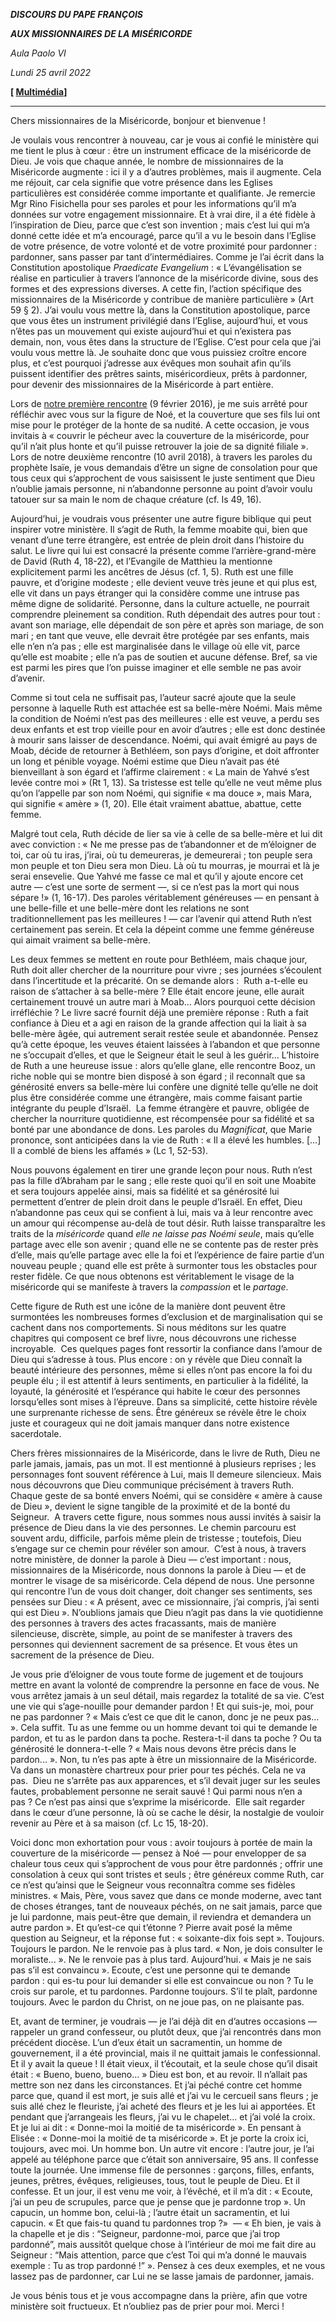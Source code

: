 ***DISCOURS DU PAPE FRANÇOIS***

***AUX MISSIONNAIRES DE LA MISÉRICORDE***

*Aula Paolo VI*

*Lundi 25 avril 2022*

**[ [Multimédia](http://w2.vatican.va/content/francesco/fr/events/event.dir.html/content/vaticanevents/fr/2022/4/25/missionari-divina-misericordia.html)]**

_____________________________

Chers missionnaires de la Miséricorde, bonjour et bienvenue !

Je voulais vous rencontrer à nouveau, car je vous ai confié le ministère qui me tient le plus à cœur : être un instrument efficace de la miséricorde de Dieu. Je vois que chaque année, le nombre de missionnaires de la Miséricorde augmente : ici il y a d’autres problèmes, mais il augmente. Cela me réjouit, car cela signifie que votre présence dans les Eglises particulières est considérée comme importante et qualifiante. Je remercie Mgr Rino Fisichella pour ses paroles et pour les informations qu’il m’a données sur votre engagement missionnaire. Et à vrai dire, il a été fidèle à l’inspiration de Dieu, parce que c’est son invention ; mais c’est lui qui m’a donné cette idée et m’a encouragé, parce qu’il a vu le besoin dans l’Eglise de votre présence, de votre volonté et de votre proximité pour pardonner : pardonner, sans passer par tant d’intermédiaires. Comme je l’ai écrit dans la Constitution apostolique *Praedicate Evangelium* : « L’évangélisation se réalise en particulier à travers l’annonce de la miséricorde divine, sous des formes et des expressions diverses. A cette fin, l’action spécifique des missionnaires de la Miséricorde y contribue de manière particulière » (Art 59 § 2). J’ai voulu vous mettre là, dans la Constitution apostolique, parce que vous êtes un instrument privilégié dans l’Eglise, aujourd’hui, et vous n’êtes pas un mouvement qui existe aujourd’hui et qui n’existera pas demain, non, vous êtes dans la structure de l’Eglise. C’est pour cela que j’ai voulu vous mettre là. Je souhaite donc que vous puissiez croître encore plus, et c’est pourquoi j’adresse aux évêques mon souhait afin qu’ils puissent identifier des prêtres saints, miséricordieux, prêts à pardonner, pour devenir des missionnaires de la Miséricorde à part entière.

Lors de [notre première rencontre](https://www.vatican.va/content/francesco/fr/speeches/2016/february/documents/papa-francesco_20160209_missionari-misericordia.html) (9 février 2016), je me suis arrêté pour réfléchir avec vous sur la figure de Noé, et la couverture que ses fils lui ont mise pour le protéger de la honte de sa nudité. A cette occasion, je vous invitais à « couvrir le pécheur avec la couverture de la miséricorde, pour qu’il n’ait plus honte et qu’il puisse retrouver la joie de sa dignité filiale ». Lors de notre deuxième rencontre (10 avril 2018), à travers les paroles du prophète Isaïe, je vous demandais d’être un signe de consolation pour que tous ceux qui s’approchent de vous saisissent le juste sentiment que Dieu n’oublie jamais personne, ni n’abandonne personne au point d’avoir voulu tatouer sur sa main le nom de chaque créature (cf. Is 49, 16).

Aujourd’hui, je voudrais vous présenter une autre figure biblique qui peut inspirer votre ministère. Il s’agit de Ruth, la femme moabite qui, bien que venant d’une terre étrangère, est entrée de plein droit dans l’histoire du salut. Le livre qui lui est consacré la présente comme l’arrière-grand-mère de David (Ruth 4, 18-22), et l’Evangile de Matthieu la mentionne explicitement parmi les ancêtres de Jésus (cf. 1, 5). Ruth est une fille pauvre, et d’origine modeste ; elle devient veuve très jeune et qui plus est, elle vit dans un pays étranger qui la considère comme une intruse pas même digne de solidarité. Personne, dans la culture actuelle, ne pourrait comprendre pleinement sa condition. Ruth dépendait des autres pour tout : avant son mariage, elle dépendait de son père et après son mariage, de son mari ; en tant que veuve, elle devrait être protégée par ses enfants, mais elle n’en n’a pas ; elle est marginalisée dans le village où elle vit, parce qu’elle est moabite ; elle n’a pas de soutien et aucune défense. Bref, sa vie est parmi les pires que l’on puisse imaginer et elle semble ne pas avoir d’avenir.

Comme si tout cela ne suffisait pas, l’auteur sacré ajoute que la seule personne à laquelle Ruth est attachée est sa belle-mère Noémi. Mais même la condition de Noémi n’est pas des meilleures : elle est veuve, a perdu ses deux enfants et est trop vieille pour en avoir d’autres ; elle est donc destinée à mourir sans laisser de descendance. Noémi, qui avait émigré au pays de Moab, décide de retourner à Bethléem, son pays d’origine, et doit affronter un long et pénible voyage. Noémi estime que Dieu n’avait pas été bienveillant à son égard et l’affirme clairement : « La main de Yahvé s’est levée contre moi » (Rt 1, 13). Sa tristesse est telle qu’elle ne veut même plus qu’on l’appelle par son nom Noémi, qui signifie « ma douce », mais Mara, qui signifie « amère » (1, 20). Elle était vraiment abattue, abattue, cette femme.

Malgré tout cela, Ruth décide de lier sa vie à celle de sa belle-mère et lui dit avec conviction : « Ne me presse pas de t’abandonner et de m’éloigner de toi, car où tu iras, j’irai, où tu demeureras, je demeurerai ; ton peuple sera mon peuple et ton Dieu sera mon Dieu. Là où tu mourras, je mourrai et là je serai ensevelie. Que Yahvé me fasse ce mal et qu’il y ajoute encore cet autre — c’est une sorte de serment —, si ce n’est pas la mort qui nous sépare !» (1, 16-17). Des paroles véritablement généreuses — en pensant à une belle-fille et une belle-mère dont les relations ne sont traditionnellement pas les meilleures ! — car l’avenir qui attend Ruth n’est certainement pas serein. Et cela la dépeint comme une femme généreuse qui aimait vraiment sa belle-mère.

Les deux femmes se mettent en route pour Bethléem, mais chaque jour, Ruth doit aller chercher de la nourriture pour vivre ; ses journées s’écoulent dans l’incertitude et la précarité. On se demande alors :  Ruth a-t-elle eu raison de s’attacher à sa belle-mère ? Elle était encore jeune, elle aurait certainement trouvé un autre mari à Moab... Alors pourquoi cette décision irréfléchie ? Le livre sacré fournit déjà une première réponse : Ruth a fait confiance à Dieu et a agi en raison de la grande affection qui la liait à sa belle-mère âgée, qui autrement serait restée seule et abandonnée. Pensez qu’à cette époque, les veuves étaient laissées à l’abandon et que personne ne s’occupait d’elles, et que le Seigneur était le seul à les guérir... L’histoire de Ruth a une heureuse issue : alors qu’elle glane, elle rencontre Booz, un riche noble qui se montre bien disposé à son égard ; il reconnaît que sa générosité envers sa belle-mère lui confère une dignité telle qu’elle ne doit plus être considérée comme une étrangère, mais comme faisant partie intégrante du peuple d’Israël.  La femme étrangère et pauvre, obligée de chercher la nourriture quotidienne, est récompensée pour sa fidélité et sa bonté par une abondance de dons. Les paroles du *Magnificat*, que Marie prononce, sont anticipées dans la vie de Ruth : « Il a élevé les humbles. […] Il a comblé de biens les affamés » (Lc 1, 52-53).

Nous pouvons également en tirer une grande leçon pour nous. Ruth n’est pas la fille d’Abraham par le sang ; elle reste quoi qu’il en soit une Moabite et sera toujours appelée ainsi, mais sa fidélité et sa générosité lui permettent d’entrer de plein droit dans le peuple d’Israël. En effet, Dieu n’abandonne pas ceux qui se confient à lui, mais va à leur rencontre avec un amour qui récompense au-delà de tout désir. Ruth laisse transparaître les traits de la *miséricorde* quand *elle ne laisse pas Noémi seule*, mais qu’elle partage avec elle son avenir ; quand elle ne se contente pas de rester près d’elle, mais qu’elle partage avec elle la foi et l’expérience de faire partie d’un nouveau peuple ; quand elle est prête à surmonter tous les obstacles pour rester fidèle. Ce que nous obtenons est véritablement le visage de la miséricorde qui se manifeste à travers la *compassion* et le *partage*.

Cette figure de Ruth est une icône de la manière dont peuvent être surmontées les nombreuses formes d’exclusion et de marginalisation qui se cachent dans nos comportements. Si nous méditons sur les quatre chapitres qui composent ce bref livre, nous découvrons une richesse incroyable.  Ces quelques pages font ressortir la confiance dans l’amour de Dieu qui s’adresse à tous. Plus encore : on y révèle que Dieu connaît la beauté intérieure des personnes, même si elles n’ont pas encore la foi du peuple élu ; il est attentif à leurs sentiments, en particulier à la fidélité, la loyauté, la générosité et l’espérance qui habite le cœur des personnes lorsqu’elles sont mises à l’épreuve. Dans sa simplicité, cette histoire révèle une surprenante richesse de sens. Être généreux se révèle être le choix juste et courageux qui ne doit jamais manquer dans notre existence sacerdotale.

Chers frères missionnaires de la Miséricorde, dans le livre de Ruth, Dieu ne parle jamais, jamais, pas un mot. Il est mentionné à plusieurs reprises ; les personnages font souvent référence à Lui, mais Il demeure silencieux. Mais nous découvrons que Dieu communique précisément à travers Ruth. Chaque geste de sa bonté envers Noémi, qui se considère « amère à cause de Dieu », devient le signe tangible de la proximité et de la bonté du Seigneur.  A travers cette figure, nous sommes nous aussi invités à saisir la présence de Dieu dans la vie des personnes. Le chemin parcouru est souvent ardu, difficile, parfois même plein de tristesse ; toutefois, Dieu s’engage sur ce chemin pour révéler son amour.  C’est à nous, à travers notre ministère, de donner la parole à Dieu — c’est important : nous, missionnaires de la Miséricorde, nous donnons la parole à Dieu — et de montrer le visage de sa miséricorde. Cela dépend de nous. Une personne qui rencontre l’un de vous doit changer, doit changer ses sentiments, ses pensées sur Dieu : « A présent, avec ce missionnaire, j’ai compris, j’ai senti qui est Dieu ». N’oublions jamais que Dieu n’agit pas dans la vie quotidienne des personnes à travers des actes fracassants, mais de manière silencieuse, discrète, simple, au point de se manifester à travers des personnes qui deviennent sacrement de sa présence. Et vous êtes un sacrement de la présence de Dieu.

Je vous prie d’éloigner de vous toute forme de jugement et de toujours mettre en avant la volonté de comprendre la personne en face de vous. Ne vous arrêtez jamais à un seul détail, mais regardez la totalité de sa vie. C’est une vie qui s’age-nouille pour demander pardon ! Et qui suis-je, moi, pour ne pas pardonner ? « Mais c’est ce que dit le canon, donc je ne peux pas... ». Cela suffit. Tu as une femme ou un homme devant toi qui te demande le pardon, et tu as le pardon dans ta poche. Restera-t-il dans ta poche ? Ou ta générosité le donnera-t-elle ? « Mais nous devons être précis dans le pardon... ». Non, tu n’es pas apte à être un missionnaire de la Miséricorde. Va dans un monastère chartreux pour prier pour tes péchés. Cela ne va pas.  Dieu ne s’arrête pas aux apparences, et s’il devait juger sur les seules fautes, probablement personne ne serait sauvé ! Qui parmi nous n’en a pas ? Ce n’est pas ainsi que s’exprime la miséricorde.  Elle sait regarder dans le cœur d’une personne, là où se cache le désir, la nostalgie de vouloir revenir au Père et à sa maison (cf. Lc 15, 18-20).

Voici donc mon exhortation pour vous : avoir toujours à portée de main la couverture de la miséricorde — pensez à Noé — pour envelopper de sa chaleur tous ceux qui s’approchent de vous pour être pardonnés ; offrir une consolation à ceux qui sont tristes et seuls ; être généreux comme Ruth, car ce n’est qu’ainsi que le Seigneur vous reconnaîtra comme ses fidèles ministres. « Mais, Père, vous savez que dans ce monde moderne, avec tant de choses étranges, tant de nouveaux péchés, on ne sait jamais, parce que je lui pardonne, mais peut-être que demain, il reviendra et demandera un autre pardon ». Et qu’est-ce qui t’étonne ? Pierre avait posé la même question au Seigneur, et la réponse fut : « soixante-dix fois sept ». Toujours. Toujours le pardon. Ne le renvoie pas à plus tard. « Non, je dois consulter le moraliste... ». Ne le renvoie pas à plus tard. Aujourd’hui. « Mais je ne sais pas s’il est convaincu ». Ecoute, c’est une personne qui te demande pardon : qui es-tu pour lui demander si elle est convaincue ou non ? Tu le crois sur parole, et tu pardonnes. Pardonne toujours. S’il te plaît, pardonne toujours. Avec le pardon du Christ, on ne joue pas, on ne plaisante pas.

Et, avant de terminer, je voudrais — je l’ai déjà dit en d’autres occasions — rappeler un grand confesseur, ou plutôt deux, que j’ai rencontrés dans mon précédent diocèse. L’un d’eux était un sacramentin, un homme de gouvernement, il a été provincial, mais il ne quittait jamais le confessionnal. Et il y avait la queue ! Il était vieux, il t’écoutait, et la seule chose qu’il disait était : « Bueno, bueno, bueno... » Dieu est bon, et au revoir. Il n’allait pas mettre son nez dans les circonstances. Et j’ai péché contre cet homme parce que, quand il est mort, je suis allé et j’ai vu le cercueil sans fleurs ; je suis allé chez le fleuriste, j’ai acheté des fleurs et je les lui ai apportées. Et pendant que j’arrangeais les fleurs, j’ai vu le chapelet... et j’ai volé la croix.  Et je lui ai dit : « Donne-moi la moitié de ta miséricorde ». En pensant à Elisée : « Donne-moi la moitié de ta miséricorde ». Et je porte la croix ici, toujours, avec moi. Un homme bon. Un autre vit encore : l’autre jour, je l’ai appelé au téléphone parce que c’était son anniversaire, 95 ans. Il confesse toute la journée. Une immense file de personnes : garçons, filles, enfants, jeunes, prêtres, évêques, religieuses, tous, tout le peuple de Dieu. Et il confesse. Et un jour, il est venu me voir, à l’évêché, et il m’a dit : « Ecoute, j’ai un peu de scrupules, parce que je pense que je pardonne trop ». Un capucin, un homme bon, celui-là ; l’autre était un sacramentin, et lui capucin. « Et que fais-tu quand tu pardonnes trop ?»  — « Eh bien, je vais à la chapelle et je dis : “Seigneur, pardonne-moi, parce que j’ai trop pardonné”, mais aussitôt quelque chose à l’intérieur de moi me fait dire au Seigneur : “Mais attention, parce que c’est Toi qui m’a donné le mauvais exemple : Tu as trop pardonné !” ». Pensez à ces deux exemples, et ne vous lassez pas de pardonner, car Lui ne se lasse jamais de pardonner, jamais.

Je vous bénis tous et je vous accompagne dans la prière, afin que votre ministère soit fructueux. Et n’oubliez pas de prier pour moi. Merci !